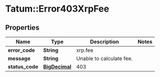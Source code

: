 # Tatum::Error403XrpFee

## Properties
Name | Type | Description | Notes
------------ | ------------- | ------------- | -------------
**error_code** | **String** | xrp.fee | 
**message** | **String** | Unable to calculate fee. | 
**status_code** | [**BigDecimal**](BigDecimal.md) | 403 | 

